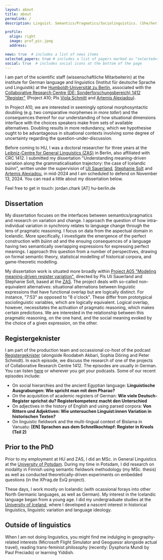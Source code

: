 ```yaml
---
layout: about
title: about
permalink: /
description: Linguist. Semantics/Pragmatics/Sociolinguistics. (She/her); Sie; Hún.

profile:
  align: right
  image: prof_pic.jpeg
  address:

news: true  # includes a list of news items
selected_papers: true # includes a list of papers marked as "selected={true}"
social: true  # includes social icons at the bottom of the page
---
```

I am part of the scientific staff (wissenschaftliche Mitarbeiterin) at the institute for German language and linguistics (Institut für deutsche Sprache und Linguistik) at the <a href="https://www.linguistik.hu-berlin.de/de">Humboldt-Universität zu Berlin</a>, associated with the <a href="https://sfb1412.hu-berlin.de/">Collaborative Research Centre (DE: Sonderforschungsbereich) 1412 "Register"</a> (Project A10; PIs <a href="https://sites.google.com/view/viola-schmitt/home">Viola Schmitt</a> and <a href="https://www.leibniz-zas.de/en/people/details/alexiadou-artemis/alexiadou-artemis">Artemis Alexiadou</a>). 

In Project A10, we are interested in seemingly optional morphosyntactic doubling (e.g. two comparative morphemes in <i>more taller</i>) and the consequences thereof for our understanding of how situational dimensions interface with the choices speakers make from sets of available alternatives. Doubling results in more redundancy, which we hypothesise ought to be advantageous in situational contexts involving some degree of uncertainty regarding the question-under-discussion.

Before coming to HU, I was a doctoral researcher for three years at the <a href="https://www.leibniz-zas.de/en/">Leibniz-Centre for General Linguistics (ZAS)</a> in Berlin, also affiliated with CRC 1412. I submitted my dissertation "Understanding meaning-driven variation along the grammaticalisation trajectory: the case of Icelandic <i>búinn</i>", written under the supervision of <a href="https://www.leibniz-zas.de/en/people/details/sauerland-uli/uli-sauerland/">Uli Sauerland</a>, <a href="https://www.leibniz-zas.de/en/people/details/solt-stephanie/stephanie-solt">Stephanie Solt</a> and <a href="https://www.leibniz-zas.de/en/people/details/alexiadou-artemis/alexiadou-artemis">Artemis Alexiadou</a>, in mid-2024 and I am scheduled to defend on November 13, 2024. You can read a little about my dissertation below.

Feel free to get in touch: jordan.chark [AT] hu-berlin.de

## Dissertation

My dissertation focuses on the interfaces between semantics/pragmatics and research on variation and change. I approach the question of how intra-individual variation in synchrony relates to language change through the lens of pragmatic reasoning. I focus on data from the aspectual domain in Icelandic. More specifically, I investigate the emergence of the perfect construction with <i>búinn að</i> and the ensuing consequences of a language having two semantically overlapping expressions for expressing perfect meanings. I approach this question from a number of perspectives, drawing on formal semantic theory, statistical modelling of historical corpora, and game-theoretic modelling.

My dissertation work is situated more broadly within <a href="https://sfb1412.hu-berlin.de/projects/a05/">Project A05 "Modeling meaning-driven register variation"</a>, directed by PIs Uli Sauerland and Stephanie Solt, based at the <a href="https://www.leibniz-zas.de/en/">ZAS</a>. The project deals with so-called non-equivalent alternatives: situational alternations between linguistic expressions that have functional overlap but are logically distinct. For instance, "7:53" as opposed to "8 o'clock". These differ from prototypical sociolinguistic variables, which are logically equivalent. Logical overlap, however, necessitates the activation of pragmatic reasoning, which makes certain predictions. We are interested in the relationship between this pragmatic reasoning, on the one hand, and the social meaning evoked by the choice of a given expression, on the other.

## Registergeknister

I am part of the production team and occassional co-host of the podcast <a href="https://sfb1412.hu-berlin.de/de/registergeknister/">Registergeknister</a> (alongside Roodabeh Akbari, Sophia Döring and Peter Schmidt). In each episode, we discuss the research of one of the projects of Collaborative Research Centre 1412. The episodes are usually in German. You can listen <a href="https://registergeknister.buzzsprout.com/">here</a> or wherever you get your podcasts. Some of our recent episodes include:

<ul>
   <li>On social hierarchies and the ancient Egyptian language: <b>Linguistische Ausgrabungen: Wie spricht man mit dem Pharao?</b></li>

   <li>On the acquisition of academic registers of German: <b>Wie viele Deutsch-Register sprichst du? Registerkompetenz macht den Unterschied</b></li>

   <li>On adjectives in the history of English and using parsed corpora: <b>Von Rittern und Adjektiven: Wie untersuchen Linguist:innen Variation in historischen Texten?</b></li>

   <li>On linguistic fieldwork and the multi-lingual context of Bislama in Vanuatu: <b>[EN] Sprachen aus dem Schnellkochtopf: Register in Kreols (Teil 2)</b></li>
</ul>

## Prior to the PhD

Prior to my employment at HU and ZAS, I did an MSc. in General Linguistics at the <a href="https://www.uni-potsdam.de/en/ling/index">University of Potsdam</a>. During my time in Potsdam, I did research on modality in Finnish using semantic fieldwork methodology (my MSc. thesis) as well as conducted theoretically-driven experiments on embedded questions (in the XPrag.de ExQ project). 

These days, I work mostly on Icelandic (with ocassional forays into other North Germanic languages, as well as German). My interest in the Icelandic language began from a young age. I did my undergraduate studies at the <a href ="https://english.hi.is/">University of Iceland</a>, where I developed a nascent interest in historical linguistics, linguistic variation and language ideology.

## Outside of linguistics

When I am not doing linguistics, you might find me indulging in geography-related interests (Microsoft Flight Simulator and Geoguessr alongside actual travel), reading trans-feminist philosophy (recently: Dysphoria Mundi by Paul Preciado) or learning Yiddish.
